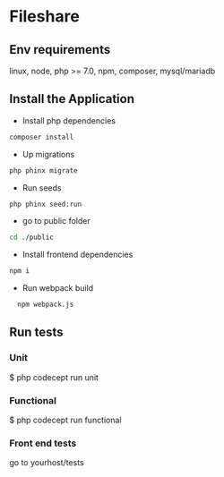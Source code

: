 # Fileshare 

## Env requirements

linux, node, php >= 7.0, npm, composer,  mysql/mariadb

## Install the Application
+ Install php dependencies
```bash
composer install
```
+ Up migrations
```bash
php phinx migrate
```
+ Run seeds
```bash
php phinx seed:run
```
+ go to public folder
```bash
cd ./public
```
+ Install frontend dependencies
```bash
npm i
```
+ Run webpack build
```bash
  npm webpack.js
```


## Run tests

### Unit

$ php codecept run unit

### Functional

$ php codecept run functional

### Front end tests

go to yourhost/tests

